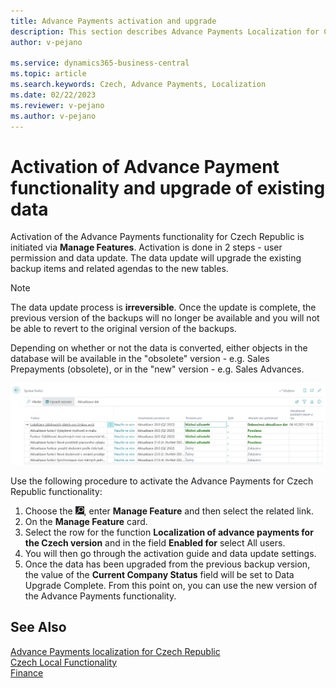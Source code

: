```yaml
---
title: Advance Payments activation and upgrade
description: This section describes Advance Payments Localization for Czech extension functionality.
author: v-pejano

ms.service: dynamics365-business-central
ms.topic: article
ms.search.keywords: Czech, Advance Payments, Localization
ms.date: 02/22/2023
ms.reviewer: v-pejano
ms.author: v-pejano
---
```


# Activation of Advance Payment functionality and upgrade of existing data  

Activation of the Advance Payments functionality for Czech Republic is initiated via **Manage Features**. Activation is done in 2 steps - user permission and data update. The data update will upgrade the existing backup items and related agendas to the new tables.

> [!NOTE]
> The data update process is **irreversible**. Once the update is complete, the previous version of the backups will no longer be available and you will not be able to revert to the original version of the backups.

Depending on whether or not the data is converted, either objects in the database will be available in the "obsolete" version - e.g. Sales Prepayments (obsolete), or in the "new" version - e.g. Sales Advances.

![Manage Feature](Media/AdvP-Activate.png "Manage Feature")

Use the following procedure to activate the Advance Payments for Czech Republic functionality:

1. Choose the ![Lightbulb that opens the Tell me Feature](../EN/Media/search_small.png "Tell me what you want to do"), enter **Manage Feature** and then select the related link.
2. On the **Manage Feature** card.
3. Select the row for the function **Localization of advance payments for the Czech version** and in the field **Enabled for** select All users.
4. You will then go through the activation guide and data update settings.
5. Once the data has been upgraded from the previous backup version, the value of the **Current Company Status** field will be set to Data Upgrade Complete. From this point on, you can use the new version of the Advance Payments functionality.

## See Also

[Advance Payments localization for Czech Republic](ui-extensions-advance-payments-localization-cz.md)  
[Czech Local Functionality](czech-local-functionality.md)  
[Finance](../../finance.md)
